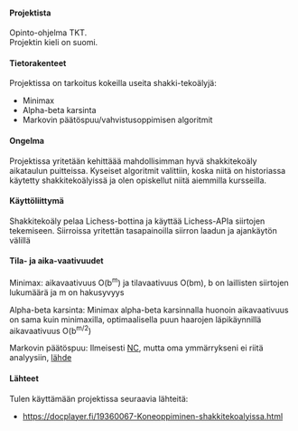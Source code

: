 #### Projektista

Opinto-ohjelma TKT.  
Projektin kieli on suomi.

#### Tietorakenteet

Projektissa on tarkoitus kokeilla useita shakki-tekoälyjä:

- Minimax
- Alpha-beta karsinta
- Markovin päätöspuu/vahvistusoppimisen algoritmit

#### Ongelma

Projektissa yritetään kehittäää mahdollisimman hyvä shakkitekoäly aikataulun puitteissa. Kyseiset algoritmit valittiin, koska niitä on historiassa käytetty shakkitekoälyissä ja olen opiskellut niitä aiemmilla kursseilla.  

#### Käyttöliittymä

Shakkitekoäly pelaa Lichess-bottina ja käyttää Lichess-APIa siirtojen tekemiseen. Siirroissa yritettän tasapainoilla siirron laadun ja ajankäytön välillä

#### Tila- ja aika-vaativuudet

Minimax: aikavaativuus O(b<sup>m</sup>) ja tilavaativuus O(bm), b on laillisten siirtojen lukumäärä ja m on hakusyvyys

Alpha-beta karsinta: Minimax alpha-beta karsinnalla huonoin aikavaativuus on sama kuin minimaxilla, optimaalisella puun haarojen läpikäynnillä aikavaativuus O(b<sup>m/2</sup>)

Markovin päätöspuu: Ilmeisesti [NC](https://en.wikipedia.org/wiki/NC_(complexity)), mutta oma ymmärrykseni ei riitä analyysiin, [lähde](https://stuff.mit.edu/people/jnt/Papers/J016-87-mdp-complexity.pdf)

#### Lähteet

Tulen käyttämään projektissa seuraavia lähteitä:

- https://docplayer.fi/19360067-Koneoppiminen-shakkitekoalyissa.html
